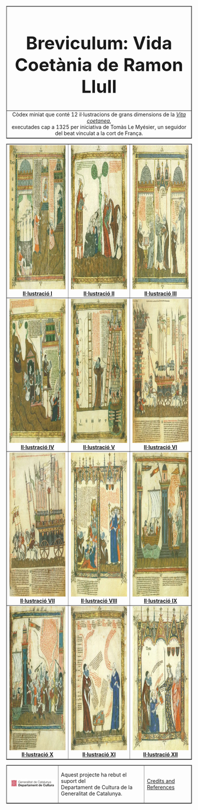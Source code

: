 <table border=1 cellspacing=0 cellpadding=0 style="width:100%;">
<tr>
<td>
<center>
<h1 style="font-size:5vw">Breviculum: Vida Coetània de Ramon Llull</h1>  
</center>
</td>
</tr>
<tr>
<td>
<center>
Còdex miniat que conté 12 il·lustracions de grans dimensions de la <i>
<a href="https://quisestlullus.narpan.net/vida-de-mestre-ramon">
Vita coetanea</a></i>,<br> executades cap a 1325 per iniciativa de Tomàs 
Le Myésier, un seguidor del beat vinculat a la cort de França.
</center>
</td>
</tr>
</table>
<table border=1 cellspacing=0 cellpadding=0 style="width:100%;">
<tr>
<td style="vertical-align: bottom;">
<center>
<a href="https://breviculum.netlify.app/mini_01.html">
<img src="img/mini_01.jpg" style="width:391px;height:391px;"/>
<br><b>Il·lustració I</b>
</a>
</center>
</td>
<td style="vertical-align: bottom;">
<center>
<a href="https://breviculum.netlify.app/mini_02.html">
<img src="img/mini_02.jpg" style="width:391px;height:391px;"/>
<br><b>Il·lustració II</b>
</a>
</center>
</td>
<td style="vertical-align: bottom;">
<center>
<a href="https://breviculum.netlify.app/mini_03.html">
<img src="img/mini_03.jpg" style="width:391px;height:391px;"/>
<br><b>Il·lustració III</b>
</a>
</center>
</td>
</tr>
<tr>
<td style="vertical-align: bottom;">
<center>
<a href="https://breviculum.netlify.app/mini_04.html">
<img src="img/mini_04.jpg" style="width:391px;height:391px;"/>
<br><b>Il·lustració IV</b>
</a>
</center>
</td>
<td style="vertical-align: bottom;">
<center>
<a href="https://breviculum.netlify.app/mini_05.html">
<img src="img/mini_05.jpg" style="width:391px;height:391px;"/>
<br><b>Il·lustració V</b>
</a>
</center>
</td>
<td style="vertical-align: bottom;">
<center>
<a href="https://breviculum.netlify.app/mini_06.html">
<img src="img/mini_06.jpg" style="width:391px;height:391px;"/>
<br><b>Il·lustració VI</b>
</a>
</center>
</td>
</tr>
<tr>
<td style="vertical-align: bottom;">
<center>
<a href="https://breviculum.netlify.app/mini_07.html">
<img src="img/mini_07.jpg" style="width:391px;height:391px;"/>
<br><b>Il·lustració VII</b>
</a>
</center>
</td>
<td style="vertical-align: bottom;">
<center>
<a href="https://breviculum.netlify.app/mini_08.html">
<img src="img/mini_08.jpg" style="width:391px;height:391px;"/>
<br><b>Il·lustració VIII</b>
</a>
</center>
</td>
<td style="vertical-align: bottom;">
<center>
<a href="https://breviculum.netlify.app/mini_09.html">
<img src="img/mini_09.jpg" style="width:391px;height:391px;"/>
<br><b>Il·lustració IX</b>
</a>
</center>
</td>
</tr>
<tr>
<td style="vertical-align: bottom;">
<center>
<a href="https://breviculum.netlify.app/mini_10.html">
<img src="img/mini_10.jpg" style="width:391px;height:391px;"/>
<br><b>Il·lustració X</b>
</a>
</center>
</td>
<td style="vertical-align: bottom;">
<center>
<a href="https://breviculum.netlify.app/mini_11.html">
<img src="img/mini_11.jpg" style="width:391px;height:391px;"/>
<br><b>Il·lustració XI</b>
</a>
</center>
</td>
<td style="vertical-align: bottom;">
<center>
<a href="https://breviculum.netlify.app/mini_12.html">
<img src="img/mini_12.jpg" style="width:391px;height:391px;"/>
<br><b>Il·lustració XII</b>
</a>
</center>
</td>
</tr>        
</table>
<table border=1 cellspacing=0 cellpadding=0 style="width:100%;">
<tr>
<td>
<img alt="Departament de Cultura de la Generalitat de Catalunya" 
src="img/dept-cultura.jpg"/>
</td>
<td>
<div class="breviculum-sponsor">                        
<p>Aquest projecte ha rebut el suport del<br>
Departament de Cultura de la Generalitat de Catalunya.</p>
</div>
</td>
<td>
<div class="breviculum-sponsor">                        
<a href="https://quisestlullus.narpan.net/breviculum/credits">
Credits and References</a>
</div>
</td>
</tr>
</table>
